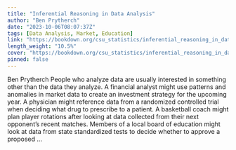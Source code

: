 ```yaml
---
title: "Inferential Reasoning in Data Analysis"
author: "Ben Prytherch"
date: "2023-10-06T08:07:37Z"
tags: [Data Analysis, Market, Education]
link: "https://bookdown.org/csu_statistics/inferential_reasoning_in_data_analysis/"
length_weight: "10.5%"
cover: "https://bookdown.org/csu_statistics/inferential_reasoning_in_data_analysis/cover_image_adjusted.jpg"
pinned: false
---
```


Ben Prytherch People who analyze data are usually interested in something other than the data they analyze. A financial analyst might use patterns and anomalies in market data to create an investment strategy for the upcoming year. A physician might reference data from a randomized controlled trial when deciding what drug to prescribe to a patient. A basketball coach might plan player rotations after looking at data collected from their next opponent’s recent matches. Members of a local board of education might look at data from state standardized tests to decide whether to approve a proposed  ...
